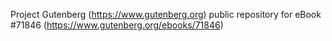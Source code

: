 Project Gutenberg (https://www.gutenberg.org) public repository
for eBook #71846 (https://www.gutenberg.org/ebooks/71846)
